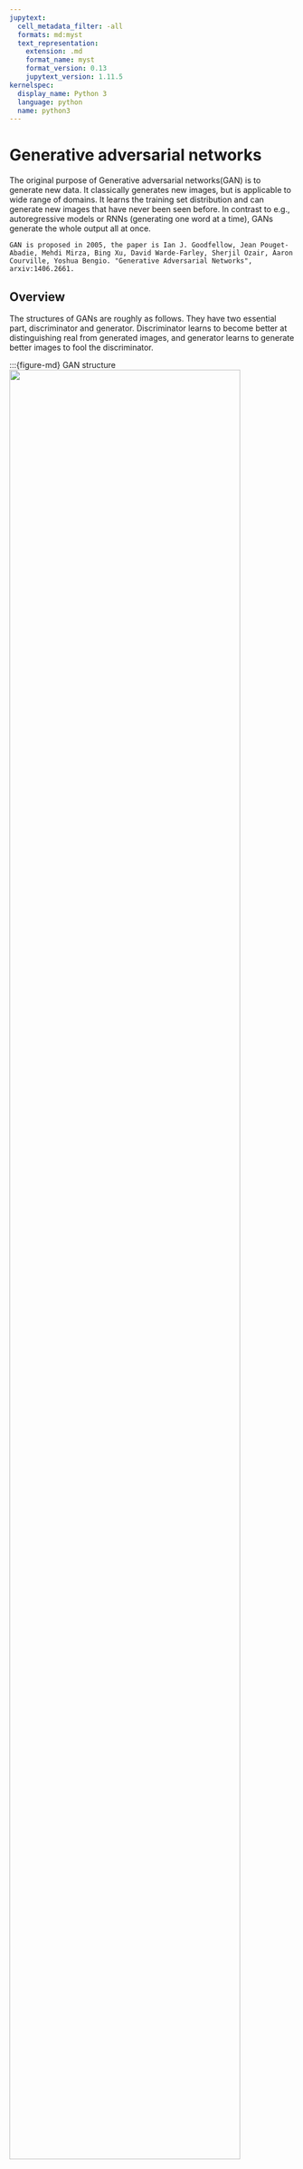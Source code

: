 ```yaml
---
jupytext:
  cell_metadata_filter: -all
  formats: md:myst
  text_representation:
    extension: .md
    format_name: myst
    format_version: 0.13
    jupytext_version: 1.11.5
kernelspec:
  display_name: Python 3
  language: python
  name: python3
---
```


# Generative adversarial networks

The original purpose of Generative adversarial networks(GAN) is to generate new data. It classically generates new images, but is applicable to wide range of domains. It learns the training set distribution and can generate new images that have never been seen before. In contrast to e.g., autoregressive models or RNNs (generating one word at a time), GANs generate the whole output all at once.

```{seealso}
GAN is proposed in 2005, the paper is Ian J. Goodfellow, Jean Pouget-Abadie, Mehdi Mirza, Bing Xu, David Warde-Farley, Sherjil Ozair, Aaron Courville, Yoshua Bengio. "Generative Adversarial Networks", arxiv:1406.2661.
```

## Overview

The structures of GANs are roughly as follows. They have two essential part, discriminator and generator. 
Discriminator learns to become better at distinguishing real from generated images, and generator learns to generate better images to fool the discriminator.

:::{figure-md} GAN structure
<img src="../../images/deep-learning/GAN/structure.png" width="90%" class="bg-white mb-1">

Illustration of GAN structure
:::

Then, one question appears: why are GANs Called Generative Models?
- The generative part comes from the fact that the model "generates" new data,
- Most of the time, generative models use an approximation to compute the usually intractable distribution; here, the discriminator part does that approximation,
- So, it does learn p(x).

## Training

To make the model converge, we need to find a proper objective for it.
For the GAN, it is $\min\limits_{G} \max\limits_{D} V(D, G) = \mathbb{E}_{x \thicksim p_{data}}[log D(x)] + \mathbb{E}_{z\thicksim p_z(z)}[log(1-D(G(z)))]$

### Discriminator gradient for update (gradient ascent)

The aim of Discriminator is $\bigtriangledown_{W_D} \frac{1}{n} \sum_{i=1}^n [log D(x^{(i)}) + log (1-D(G(z^{(i)})))]$. We can split it into two parts.
First is $D(x^{(i)})$. If it predicts well in real images, the probability will be close to $1$. 
Second is $D(G(z^{(i)}))$. This part use to predict the fake images which generdated from the generator, and if it predicts well, the probability will be close to $0$.

### Generator gradient for update (gradient descent)

The aim of Generator is $\bigtriangledown_{W_G} \frac{1}{n} \sum_{i=1}^n log(1-D(G(z^{(i)})))$. 
$D(G(z^{(i)}))$ is also used to predict fake images, but if it predicts badly on fake images, the probability will be close to 1, which is not same to discriminator.

### Train for convergence

GAN converges when probabilities are close to 0.5, which means G can cheat D.
rom a mathematical point of view, it converges when Nash-equilibrium (Game Theory concept) is reached in the minmax (zero-sum) game.
[Nash-Equilibrium](https://en.wikipedia.org/wiki/Nash_equilibrium) in Game Theory is reached when the actions of one player won't change depending on the opponent's actions.

But not each time GAN can converge, there are some training problems:
- Oscillation between generator and discriminator loss,
- Mode collapse (generator produces examples of a particular kind only),
- Discriminator is too strong, such that the gradient for the generator vanishes and the generator can't keep up,
- Discriminator is too weak, and the generator produces non-realistic images that fool it too easily (rare problem, though).

For the third problem, replacing $\bigtriangledown_{W_G} \frac{1}{n} \sum_{i=1}^n log(1-D(G(z^{(i)})))$ with $\bigtriangledown_{W_G} \frac{1}{n} \sum_{i=1}^n log(D(G(z^{(i)})))$ can be a good choice.

### Loss

Discriminator:
- Maximize prediction probability of classifying real as real and fake as fake,
- Remember maximizing log likelihood is the same as minimizing negative log likelihood (i.e., minimizing cross-entropy).
Generator:
- Minimize likelihood of the discriminator to make correct predictions (predict fake as fake; real as real), which can be achieved by maximizing the cross-entropy,
- This doesn't work well in practice though because of gradient issues (zero gradient if the discriminator makes correct predictions, which is not what we want for the generator),
- Better: flip labels and minimize cross entropy (force the discriminator to output high probability for fake if an image is real, and high probability for real if an image is fake).

### Code

Here we implement a GAN model.

```{code-cell}
from IPython import display

from torch.utils.data import DataLoader
from torchvision import transforms, datasets

from utils import Logger

import tensorflow as tf
import tensorflow.compat.v1 as tf
tf.disable_v2_behavior() 

import numpy as np
from tensorflow.examples.tutorials.mnist import input_data

mnist=input_data.read_data_sets('./tf_data/VGAN/MNIST',one_hot=True)
DATA_FOLDER = './tf_data/VGAN/MNIST'
IMAGE_PIXELS = 28*28
NOISE_SIZE = 100
BATCH_SIZE = 100

def noise(n_rows, n_cols):
    return np.random.normal(size=(n_rows, n_cols))

def xavier_init(size):
    in_dim = size[0] if len(size) == 1 else size[1]
    stddev = 1. / np.sqrt(float(in_dim))
    return tf.random_uniform(shape=size, minval=-stddev, maxval=stddev)

def images_to_vectors(images):
    return images.reshape(images.shape[0], 784)

def vectors_to_images(vectors):
    return vectors.reshape(vectors.shape[0], 28, 28, 1)
```

Load Data

```{code-cell}
def mnist_data():
    compose = transforms.Compose(
        [transforms.ToTensor(),
         transforms.Normalize((.5,), (.5,))
        ])
    out_dir = '{}/dataset'.format(DATA_FOLDER)
    return datasets.MNIST(root=out_dir, train=True, transform=compose, download=True)

# Load data
data = mnist_data()
# Create loader with data, so that we can iterate over it
data_loader = DataLoader(data, batch_size=BATCH_SIZE, shuffle=True)
# Num batches
num_batches = len(data_loader)
```

Initialize Graph

```{code-cell}
## Discriminator

# Input
X = tf.placeholder(tf.float32, shape=(None, IMAGE_PIXELS))

# Layer 1 Variables
D_W1 = tf.Variable(xavier_init([784, 1024]))
D_B1 = tf.Variable(xavier_init([1024]))

# Layer 2 Variables
D_W2 = tf.Variable(xavier_init([1024, 512]))
D_B2 = tf.Variable(xavier_init([512]))

# Layer 3 Variables
D_W3 = tf.Variable(xavier_init([512, 256]))
D_B3 = tf.Variable(xavier_init([256]))

# Out Layer Variables
D_W4 = tf.Variable(xavier_init([256, 1]))
D_B4 = tf.Variable(xavier_init([1]))

# Store Variables in list
D_var_list = [D_W1, D_B1, D_W2, D_B2, D_W3, D_B3, D_W4, D_B4]

## Generator

# Input
Z = tf.placeholder(tf.float32, shape=(None, NOISE_SIZE))

# Layer 1 Variables
G_W1 = tf.Variable(xavier_init([100, 256]))
G_B1 = tf.Variable(xavier_init([256]))

# Layer 2 Variables
G_W2 = tf.Variable(xavier_init([256, 512]))
G_B2 = tf.Variable(xavier_init([512]))

# Layer 3 Variables
G_W3 = tf.Variable(xavier_init([512, 1024]))
G_B3 = tf.Variable(xavier_init([1024]))

# Out Layer Variables
G_W4 = tf.Variable(xavier_init([1024, 784]))
G_B4 = tf.Variable(xavier_init([784]))

# Store Variables in list
G_var_list = [G_W1, G_B1, G_W2, G_B2, G_W3, G_B3, G_W4, G_B4]

def discriminator(x):
    l1 = tf.nn.dropout(tf.nn.leaky_relu(tf.matmul(x,   D_W1) + D_B1, .2), .3)
    l2 = tf.nn.dropout(tf.nn.leaky_relu(tf.matmul(l1,  D_W2) + D_B2, .2), .3)
    l3 = tf.nn.dropout(tf.nn.leaky_relu(tf.matmul(l2,  D_W3) + D_B3, .2), .3)
    out = tf.matmul(l3, D_W4) + D_B4
    return out

def generator(z):
    l1 = tf.nn.leaky_relu(tf.matmul(z,  G_W1) + G_B1, .2)
    l2 = tf.nn.leaky_relu(tf.matmul(l1, G_W2) + G_B2, .2)
    l3 = tf.nn.leaky_relu(tf.matmul(l2, G_W3) + G_B3, .2)
    out = tf.nn.tanh(tf.matmul(l3, G_W4) + G_B4)
    return out
    
G_sample = generator(Z)
D_real = discriminator(X)
D_fake = discriminator(G_sample)

# Losses
D_loss_real = tf.reduce_mean(tf.nn.sigmoid_cross_entropy_with_logits(logits=D_real, labels=tf.ones_like(D_real)))
D_loss_fake = tf.reduce_mean(tf.nn.sigmoid_cross_entropy_with_logits(logits=D_fake, labels=tf.zeros_like(D_fake)))
D_loss = D_loss_real + D_loss_fake
G_loss = tf.reduce_mean(tf.nn.sigmoid_cross_entropy_with_logits(logits=D_fake, labels=tf.ones_like(D_fake)))

# Optimizers
D_opt = tf.train.AdamOptimizer(2e-4).minimize(D_loss, var_list=D_var_list)
G_opt = tf.train.AdamOptimizer(2e-4).minimize(G_loss, var_list=G_var_list)
```

Testing

```{code-cell}
num_test_samples = 16
test_noise = noise(num_test_samples, NOISE_SIZE)
```

Inits

```{code-cell}
num_epochs = 200

# Start interactive session
session = tf.InteractiveSession()
# Init Variables
tf.global_variables_initializer().run()
# Init Logger
logger = Logger(model_name='DCGAN1', data_name='CIFAR10')
```

Train

```{code-cell}
# Iterate through epochs
for epoch in range(num_epochs):
    for n_batch, (batch,_) in enumerate(data_loader):
        
        # 1. Train Discriminator
        X_batch = images_to_vectors(batch.permute(0, 2, 3, 1).numpy())
        feed_dict = {X: X_batch, Z: noise(BATCH_SIZE, NOISE_SIZE)}
        _, d_error, d_pred_real, d_pred_fake = session.run(
            [D_opt, D_loss, D_real, D_fake], feed_dict=feed_dict
        )

        # 2. Train Generator
        feed_dict = {Z: noise(BATCH_SIZE, NOISE_SIZE)}
        _, g_error = session.run(
            [G_opt, G_loss], feed_dict=feed_dict
        )

        if n_batch % 100 == 0:
            display.clear_output(True)
            # Generate images from test noise
            test_images = session.run(
                G_sample, feed_dict={Z: test_noise}
            )
            test_images = vectors_to_images(test_images)
            # Log Images
            logger.log_images(test_images, num_test_samples, epoch, n_batch, num_batches, format='NHWC');
            # Log Status
            logger.display_status(
                epoch, num_epochs, n_batch, num_batches,
                d_error, g_error, d_pred_real, d_pred_fake
            )
```

## Your turn! 🚀

TBD.

## Acknowledgments

Thanks to [Sebastian Raschka](https://github.com/rasbt) for creating the open-source project [stat453-deep-learning-ss20](https://github.com/rasbt/stat453-deep-learning-ss20) and [Diego Gomez](https://github.com/diegoalejogm) for creating the open-source project [gans](https://github.com/diegoalejogm/gans). They inspire the majority of the content in this chapter.

---

```{bibliography}
:filter: docname in docnames
```
